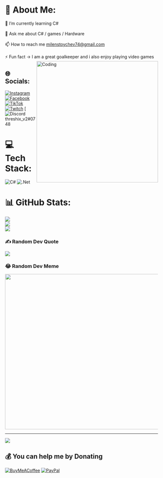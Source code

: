 # 💫 About Me:
🌱 I’m currently learning C#<br><br>💬 Ask me about C# / games / Hardware<br><br>📫 How to reach me milenstoychev74@gmail.com<br><br>⚡ Fun fact ->  I am a great goalkeeper and i also enjoy playing video games <img align="right" alt="Coding" width="400" src="https://cdn.dribbble.com/users/1162077/screenshots/3848914/programmer.gif">


## 🌐 Socials:
[![Instagram](https://img.shields.io/badge/Instagram-%23E4405F.svg?logo=Instagram&logoColor=white)](https://instagram.com/threshix_v2)  [![Facebook](https://img.shields.io/badge/Facebook-%231877F2.svg?logo=Facebook&logoColor=white)](https://facebook.com/threshix) [![TikTok](https://img.shields.io/badge/TikTok-%23000000.svg?logo=TikTok&logoColor=white)](https://tiktok.com/@threshix_v2) [![Twitch](https://img.shields.io/badge/Twitch-%239146FF.svg?logo=Twitch&logoColor=white)](https://twitch.tv/threshix_v2) [![Discord](https://img.shields.io/badge/Discord-%237289DA.svg?logo=discord&logoColor=white) threshix_v2#0748  

# 💻 Tech Stack:
![C#](https://img.shields.io/badge/c%23-%23239120.svg?style=for-the-badge&logo=c-sharp&logoColor=white) ![.Net](https://img.shields.io/badge/.NET-5C2D91?style=for-the-badge&logo=.net&logoColor=white)
# 📊 GitHub Stats:
![](https://github-readme-stats.vercel.app/api?username=threshix-v2&theme=dark&hide_border=false&include_all_commits=true&count_private=true)<br/>
![](https://github-readme-streak-stats.herokuapp.com/?user=threshix-v2&theme=dark&hide_border=false)<br/>
![](https://github-readme-stats.vercel.app/api/top-langs/?username=threshix-v2&theme=dark&hide_border=false&include_all_commits=true&count_private=true&layout=compact)

### ✍️ Random Dev Quote
![](https://quotes-github-readme.vercel.app/api?type=vetical&theme=radical)

### 😂 Random Dev Meme
<img src="https://random-memer.herokuapp.com/" width="512px"/>

---
[![](https://visitcount.itsvg.in/api?id=threshix-v2&icon=0&color=0)](https://visitcount.itsvg.in)

  ## 💰 You can help me by Donating
  [![BuyMeACoffee](https://img.shields.io/badge/Buy%20Me%20a%20Coffee-ffdd00?style=for-the-badge&logo=buy-me-a-coffee&logoColor=black)](https://buymeacoffee.com/threshix) [![PayPal](https://img.shields.io/badge/PayPal-00457C?style=for-the-badge&logo=paypal&logoColor=white)](https://paypal.me/threshix2) 
